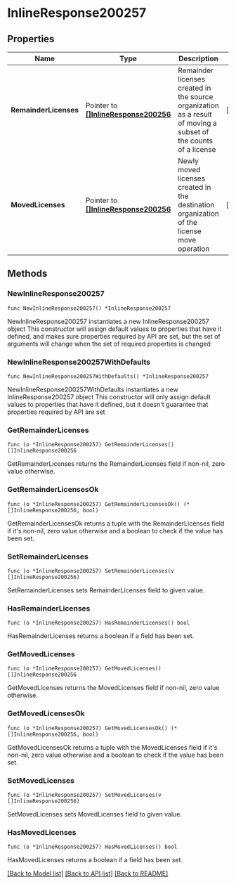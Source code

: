 # InlineResponse200257

## Properties

Name | Type | Description | Notes
------------ | ------------- | ------------- | -------------
**RemainderLicenses** | Pointer to [**[]InlineResponse200256**](InlineResponse200256.md) | Remainder licenses created in the source organization as a result of moving a subset of the counts of a license | [optional] 
**MovedLicenses** | Pointer to [**[]InlineResponse200256**](InlineResponse200256.md) | Newly moved licenses created in the destination organization of the license move operation | [optional] 

## Methods

### NewInlineResponse200257

`func NewInlineResponse200257() *InlineResponse200257`

NewInlineResponse200257 instantiates a new InlineResponse200257 object
This constructor will assign default values to properties that have it defined,
and makes sure properties required by API are set, but the set of arguments
will change when the set of required properties is changed

### NewInlineResponse200257WithDefaults

`func NewInlineResponse200257WithDefaults() *InlineResponse200257`

NewInlineResponse200257WithDefaults instantiates a new InlineResponse200257 object
This constructor will only assign default values to properties that have it defined,
but it doesn't guarantee that properties required by API are set

### GetRemainderLicenses

`func (o *InlineResponse200257) GetRemainderLicenses() []InlineResponse200256`

GetRemainderLicenses returns the RemainderLicenses field if non-nil, zero value otherwise.

### GetRemainderLicensesOk

`func (o *InlineResponse200257) GetRemainderLicensesOk() (*[]InlineResponse200256, bool)`

GetRemainderLicensesOk returns a tuple with the RemainderLicenses field if it's non-nil, zero value otherwise
and a boolean to check if the value has been set.

### SetRemainderLicenses

`func (o *InlineResponse200257) SetRemainderLicenses(v []InlineResponse200256)`

SetRemainderLicenses sets RemainderLicenses field to given value.

### HasRemainderLicenses

`func (o *InlineResponse200257) HasRemainderLicenses() bool`

HasRemainderLicenses returns a boolean if a field has been set.

### GetMovedLicenses

`func (o *InlineResponse200257) GetMovedLicenses() []InlineResponse200256`

GetMovedLicenses returns the MovedLicenses field if non-nil, zero value otherwise.

### GetMovedLicensesOk

`func (o *InlineResponse200257) GetMovedLicensesOk() (*[]InlineResponse200256, bool)`

GetMovedLicensesOk returns a tuple with the MovedLicenses field if it's non-nil, zero value otherwise
and a boolean to check if the value has been set.

### SetMovedLicenses

`func (o *InlineResponse200257) SetMovedLicenses(v []InlineResponse200256)`

SetMovedLicenses sets MovedLicenses field to given value.

### HasMovedLicenses

`func (o *InlineResponse200257) HasMovedLicenses() bool`

HasMovedLicenses returns a boolean if a field has been set.


[[Back to Model list]](../README.md#documentation-for-models) [[Back to API list]](../README.md#documentation-for-api-endpoints) [[Back to README]](../README.md)


